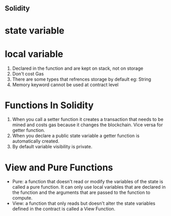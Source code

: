 ## Solidity

# state variable

# local variable
1) Declared in the function and are kept on stack, not on storage
2) Don't cost Gas
3) There are some types that refrences storage by default eg: String
4) Memory keyword cannot be used at contract level

# Functions In Solidity
1) When you call a setter function it creates a transaction that needs to be mined and costs gas because it changes the blockchain. Vice versa for getter function.
2) When you declare a public state variable a getter function is automatically created.
3) By default variable visibility is private.

# View and Pure Functions
* Pure: a function that doesn't read or modify the variables of the state is called a pure function. It can only use local variables that are declared in the function and the arguments that are passed to the function to compute.
* View: a function that only reads but doesn't alter the state variables defined in the contract is called a View Function.
